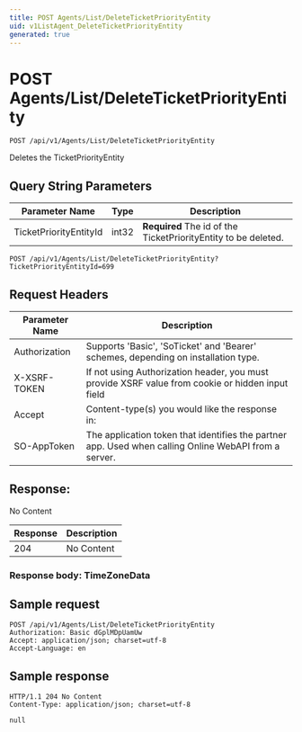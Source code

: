 ```yaml
---
title: POST Agents/List/DeleteTicketPriorityEntity
uid: v1ListAgent_DeleteTicketPriorityEntity
generated: true
---
```


# POST Agents/List/DeleteTicketPriorityEntity

```http
POST /api/v1/Agents/List/DeleteTicketPriorityEntity
```

Deletes the TicketPriorityEntity







## Query String Parameters

| Parameter Name | Type |  Description |
|----------------|------|--------------|
| TicketPriorityEntityId | int32 | **Required** The id of the TicketPriorityEntity to be deleted. |

```http
POST /api/v1/Agents/List/DeleteTicketPriorityEntity?TicketPriorityEntityId=699
```


## Request Headers

| Parameter Name | Description |
|----------------|-------------|
| Authorization  | Supports 'Basic', 'SoTicket' and 'Bearer' schemes, depending on installation type. |
| X-XSRF-TOKEN   | If not using Authorization header, you must provide XSRF value from cookie or hidden input field |
| Accept         | Content-type(s) you would like the response in:  |
| SO-AppToken | The application token that identifies the partner app. Used when calling Online WebAPI from a server. |


## Response:

No Content

| Response | Description |
|----------------|-------------|
| 204 | No Content |

### Response body: TimeZoneData


## Sample request

```http!
POST /api/v1/Agents/List/DeleteTicketPriorityEntity
Authorization: Basic dGplMDpUamUw
Accept: application/json; charset=utf-8
Accept-Language: en
```

## Sample response

```http_
HTTP/1.1 204 No Content
Content-Type: application/json; charset=utf-8

null
```